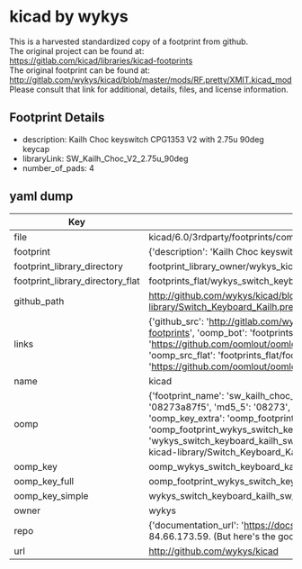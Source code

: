 # kicad by wykys  
This is a harvested standardized copy of a footprint from github.  
The original project can be found at:  
https://gitlab.com/kicad/libraries/kicad-footprints  
The original footprint can be found at:
http://gitlab.com/wykys/kicad/blob/master/mods/RF.pretty/XMIT.kicad_mod
Please consult that link for additional, details, files, and license information.  
## Footprint Details
* description: Kailh Choc keyswitch CPG1353 V2 with 2.75u 90deg keycap  
* libraryLink: SW_Kailh_Choc_V2_2.75u_90deg  
* number_of_pads: 4  
## yaml dump  
| Key | Value |  
| --- | --- |  
| file | kicad/6.0/3rdparty/footprints/com_github_perigoso_keyswitch-kicad-library/Switch_Keyboard_Kailh.pretty/SW_Kailh_Choc_V2_2.75u_90deg.kicad_mod |  
| footprint | {'description': 'Kailh Choc keyswitch CPG1353 V2 with 2.75u 90deg keycap', 'libraryLink': 'SW_Kailh_Choc_V2_2.75u_90deg', 'number_of_pads': 4} |  
| footprint_library_directory | footprint_library_owner/wykys_kicad |  
| footprint_library_directory_flat | footprints_flat/wykys_switch_keyboard_kailh_sw_kailh_choc_v2_2_75u_90deg/working |  
| github_path | http://github.com/wykys/kicad/blob/master/6.0/3rdparty/footprints/com_github_perigoso_keyswitch-kicad-library/Switch_Keyboard_Kailh.pretty/SW_Kailh_Choc_V2_2.75u_90deg.kicad_mod |  
| links | {'github_src': 'http://gitlab.com/wykys/kicad/blob/master/mods/RF.pretty/XMIT.kicad_mod', 'github_src_repo': 'https://gitlab.com/kicad/libraries/kicad-footprints', 'oomp_bot': 'footprints/wykys_switch_keyboard_kailh_sw_kailh_choc_v2_2_75u_90deg/working', 'oomp_bot_github': 'https://github.com/oomlout/oomlout_oomp_footprint_bot/tree/main/footprints/wykys_switch_keyboard_kailh_sw_kailh_choc_v2_2_75u_90deg/working', 'oomp_src_flat': 'footprints_flat/footprints_flat/wykys_switch_keyboard_kailh_sw_kailh_choc_v2_2_75u_90deg/working', 'oomp_src_flat_github': 'https://github.com/oomlout/oomlout_oomp_footprint_src/tree/main/footprints_flat/wykys_switch_keyboard_kailh_sw_kailh_choc_v2_2_75u_90deg/working'} |  
| name | kicad |  
| oomp | {'footprint_name': 'sw_kailh_choc_v2_2_75u_90deg', 'library_name': 'switch_keyboard_kailh', 'md5': '08273a87f5cdf755c2d0144735c5398c', 'md5_10': '08273a87f5', 'md5_5': '08273', 'md5_6': '08273a', 'oomp_key': 'oomp_wykys_switch_keyboard_kailh_sw_kailh_choc_v2_2_75u_90deg', 'oomp_key_extra': 'oomp_footprint_wykys_switch_keyboard_kailh_sw_kailh_choc_v2_2_75u_90deg', 'oomp_key_full': 'oomp_footprint_wykys_switch_keyboard_kailh_sw_kailh_choc_v2_2_75u_90deg_08273a', 'oomp_key_simple': 'wykys_switch_keyboard_kailh_sw_kailh_choc_v2_2_75u_90deg', 'original_filename': 'kicad/6.0/3rdparty/footprints/com_github_perigoso_keyswitch-kicad-library/Switch_Keyboard_Kailh.pretty/SW_Kailh_Choc_V2_2.75u_90deg.kicad_mod', 'owner_name': 'wykys'} |  
| oomp_key | oomp_wykys_switch_keyboard_kailh_sw_kailh_choc_v2_2_75u_90deg |  
| oomp_key_full | oomp_footprint_wykys_switch_keyboard_kailh_sw_kailh_choc_v2_2_75u_90deg |  
| oomp_key_simple | wykys_switch_keyboard_kailh_sw_kailh_choc_v2_2_75u_90deg |  
| owner | wykys |  
| repo | {'documentation_url': 'https://docs.github.com/rest/overview/resources-in-the-rest-api#rate-limiting', 'message': "API rate limit exceeded for 84.66.173.59. (But here's the good news: Authenticated requests get a higher rate limit. Check out the documentation for more details.)"} |  
| url | http://github.com/wykys/kicad |  


